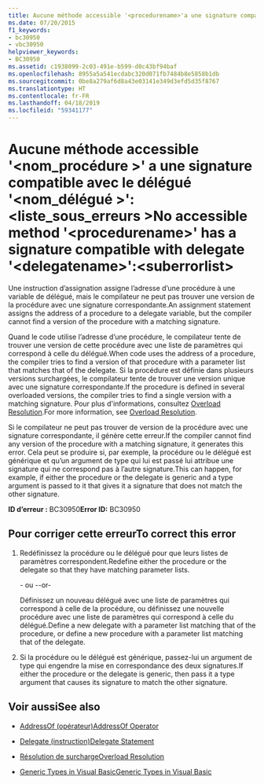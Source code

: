 ```yaml
---
title: Aucune méthode accessible '<procedurename>'a une signature compatible avec le délégué'<delegatename>' :<suberrorlist>
ms.date: 07/20/2015
f1_keywords:
- bc30950
- vbc30950
helpviewer_keywords:
- BC30950
ms.assetid: c1938099-2c03-491e-b599-d0c43bf94baf
ms.openlocfilehash: 8955a5a541ecdabc320d071fb7484b8e5858b1db
ms.sourcegitcommit: 0be8a279af6d8a43e03141e349d3efd5d35f8767
ms.translationtype: HT
ms.contentlocale: fr-FR
ms.lasthandoff: 04/18/2019
ms.locfileid: "59341177"
---
```

# <a name="no-accessible-method-procedurename-has-a--signature-compatible-with-delegate-delegatenamesuberrorlist"></a><span data-ttu-id="52a56-102">Aucune méthode accessible '\<nom_procédure >' a une signature compatible avec le délégué '\<nom_délégué >':\<liste_sous_erreurs ></span><span class="sxs-lookup"><span data-stu-id="52a56-102">No accessible method '\<procedurename>' has a  signature compatible with delegate '\<delegatename>':\<suberrorlist></span></span>
<span data-ttu-id="52a56-103">Une instruction d’assignation assigne l’adresse d’une procédure à une variable de délégué, mais le compilateur ne peut pas trouver une version de la procédure avec une signature correspondante.</span><span class="sxs-lookup"><span data-stu-id="52a56-103">An assignment statement assigns the address of a procedure to a delegate variable, but the compiler cannot find a version of the procedure with a matching signature.</span></span>  
  
 <span data-ttu-id="52a56-104">Quand le code utilise l’adresse d’une procédure, le compilateur tente de trouver une version de cette procédure avec une liste de paramètres qui correspond à celle du délégué.</span><span class="sxs-lookup"><span data-stu-id="52a56-104">When code uses the address of a procedure, the compiler tries to find a version of that procedure with a parameter list that matches that of the delegate.</span></span> <span data-ttu-id="52a56-105">Si la procédure est définie dans plusieurs versions surchargées, le compilateur tente de trouver une version unique avec une signature correspondante.</span><span class="sxs-lookup"><span data-stu-id="52a56-105">If the procedure is defined in several overloaded versions, the compiler tries to find a single version with a matching signature.</span></span> <span data-ttu-id="52a56-106">Pour plus d'informations, consultez [Overload Resolution](../../visual-basic/programming-guide/language-features/procedures/overload-resolution.md).</span><span class="sxs-lookup"><span data-stu-id="52a56-106">For more information, see [Overload Resolution](../../visual-basic/programming-guide/language-features/procedures/overload-resolution.md).</span></span>  
  
 <span data-ttu-id="52a56-107">Si le compilateur ne peut pas trouver de version de la procédure avec une signature correspondante, il génère cette erreur.</span><span class="sxs-lookup"><span data-stu-id="52a56-107">If the compiler cannot find any version of the procedure with a matching signature, it generates this error.</span></span> <span data-ttu-id="52a56-108">Cela peut se produire si, par exemple, la procédure ou le délégué est générique et qu’un argument de type qui lui est passé lui attribue une signature qui ne correspond pas à l’autre signature.</span><span class="sxs-lookup"><span data-stu-id="52a56-108">This can happen, for example, if either the procedure or the delegate is generic and a type argument is passed to it that gives it a signature that does not match the other signature.</span></span>  
  
 <span data-ttu-id="52a56-109">**ID d’erreur :** BC30950</span><span class="sxs-lookup"><span data-stu-id="52a56-109">**Error ID:** BC30950</span></span>  
  
## <a name="to-correct-this-error"></a><span data-ttu-id="52a56-110">Pour corriger cette erreur</span><span class="sxs-lookup"><span data-stu-id="52a56-110">To correct this error</span></span>  
  
1. <span data-ttu-id="52a56-111">Redéfinissez la procédure ou le délégué pour que leurs listes de paramètres correspondent.</span><span class="sxs-lookup"><span data-stu-id="52a56-111">Redefine either the procedure or the delegate so that they have matching parameter lists.</span></span>  
  
     <span data-ttu-id="52a56-112">- ou -</span><span class="sxs-lookup"><span data-stu-id="52a56-112">-or-</span></span>  
  
     <span data-ttu-id="52a56-113">Définissez un nouveau délégué avec une liste de paramètres qui correspond à celle de la procédure, ou définissez une nouvelle procédure avec une liste de paramètres qui correspond à celle du délégué.</span><span class="sxs-lookup"><span data-stu-id="52a56-113">Define a new delegate with a parameter list matching that of the procedure, or define a new procedure with a parameter list matching that of the delegate.</span></span>  
  
2. <span data-ttu-id="52a56-114">Si la procédure ou le délégué est générique, passez-lui un argument de type qui engendre la mise en correspondance des deux signatures.</span><span class="sxs-lookup"><span data-stu-id="52a56-114">If either the procedure or the delegate is generic, then pass it a type argument that causes its signature to match the other signature.</span></span>  
  
## <a name="see-also"></a><span data-ttu-id="52a56-115">Voir aussi</span><span class="sxs-lookup"><span data-stu-id="52a56-115">See also</span></span>

- [<span data-ttu-id="52a56-116">AddressOf (opérateur)</span><span class="sxs-lookup"><span data-stu-id="52a56-116">AddressOf Operator</span></span>](../../visual-basic/language-reference/operators/addressof-operator.md)
- [<span data-ttu-id="52a56-117">Delegate (instruction)</span><span class="sxs-lookup"><span data-stu-id="52a56-117">Delegate Statement</span></span>](../../visual-basic/language-reference/statements/delegate-statement.md)

- [<span data-ttu-id="52a56-118">Résolution de surcharge</span><span class="sxs-lookup"><span data-stu-id="52a56-118">Overload Resolution</span></span>](../../visual-basic/programming-guide/language-features/procedures/overload-resolution.md)
- [<span data-ttu-id="52a56-119">Generic Types in Visual Basic</span><span class="sxs-lookup"><span data-stu-id="52a56-119">Generic Types in Visual Basic</span></span>](../../visual-basic/programming-guide/language-features/data-types/generic-types.md)
